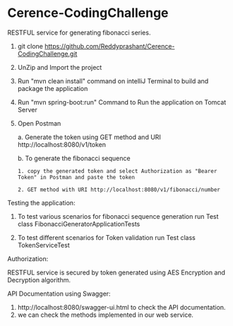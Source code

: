 # Cerence-CodingChallenge


RESTFUL service for generating fibonacci series.

1. git clone https://github.com/Reddyprashant/Cerence-CodingChallenge.git
2. UnZip and Import the project
2. Run "mvn clean install" command on intelliJ Terminal to build and package the application
3. Run "mvn spring-boot:run" Command to Run the application on Tomcat Server

4. Open Postman

   a. Generate the token using GET method and URI http://localhost:8080/v1/token
   
   b. To generate the fibonacci sequence 
   
       1. copy the generated token and select Authorization as "Bearer Token" in Postman and paste the token
       
       2. GET method with URI http://localhost:8080/v1/fibonacci/number

Testing the application:
1. To test various scenarios for fibonacci sequence generation run Test class FibonacciGeneratorApplicationTests

2. To test different scenarios for Token validation run Test class TokenServiceTest
    
Authorization:

 RESTFUL service is secured by token generated using AES Encryption and Decryption algorithm.


API Documentation using Swagger:
1. http://localhost:8080/swagger-ui.html to check the API documentation.
2. we can check the methods implemented in our web service. 




